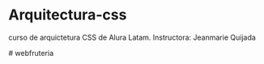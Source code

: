 # Arquitectura-css
curso de arquictetura CSS de Alura Latam. 
Instructora: Jeanmarie Quijada



#   w e b f r u t e r i a  
 